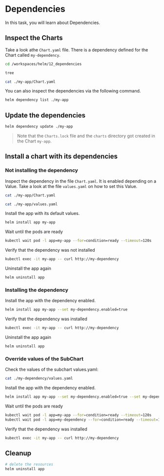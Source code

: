 # Dependencies

In this task, you will learn about Dependencies.

## Inspect the Charts

Take a look athe `Chart.yaml` file. There is a dependency defined for the Chart called `my-dependency`.

```bash
cd /workspaces/helm/12_dependencies

tree

cat ./my-app/Chart.yaml
```

You can also inspect the dependencies via the following command.

```bash
helm dependency list ./my-app
```

## Update the dependencies

```bash
helm dependency update ./my-app
```

> Note that the `Charts.lock` file and the `charts` directory got created in the Chart `my-app`.

## Install a chart with its dependencies

### Not installing the dependency

Inspect the dependency in the file `Chart.yaml`. It is enabled depending on a Value. Take a look at the file `values.yaml` on how to set this Value.

```bash
cat ./my-app/Chart.yaml

cat ./my-app/values.yaml
```

Install the app with its default values.

```bash
helm install app my-app
```

Wait until the pods are ready

```bash
kubectl wait pod -l app=my-app --for=condition=ready --timeout=120s
```

Verify that the dependency was not installed

```bash
kubectl exec -it my-app -- curl http://my-dependency
```

Uninstall the app again

```bash
helm uninstall app
```

### Installing the dependency

Install the app with the dependency enabled.

```bash
helm install app my-app --set my-dependency.enabled=true
```

Verify that the dependency was installed

```bash
kubectl exec -it my-app -- curl http://my-dependency
```

Uninstall the app again

```bash
helm uninstall app
```

### Override values of the SubChart

Check the values of the subchart values.yaml:

```bash
cat ./my-dependency/values.yaml
```

Install the app with the dependency enabled.

```bash
helm install app my-app --set my-dependency.enabled=true --set my-dependency.content="Bonjour Helm"
```

Wait until the pods are ready

```bash
kubectl wait pod -l app=my-app --for=condition=ready --timeout=120s
kubectl wait pod -l app=my-dependency --for=condition=ready --timeout=120s
```

Verify that the dependency was installed

```bash
kubectl exec -it my-app -- curl http://my-dependency
```

## Cleanup

```bash
# delete the resources
helm uninstall app
```
